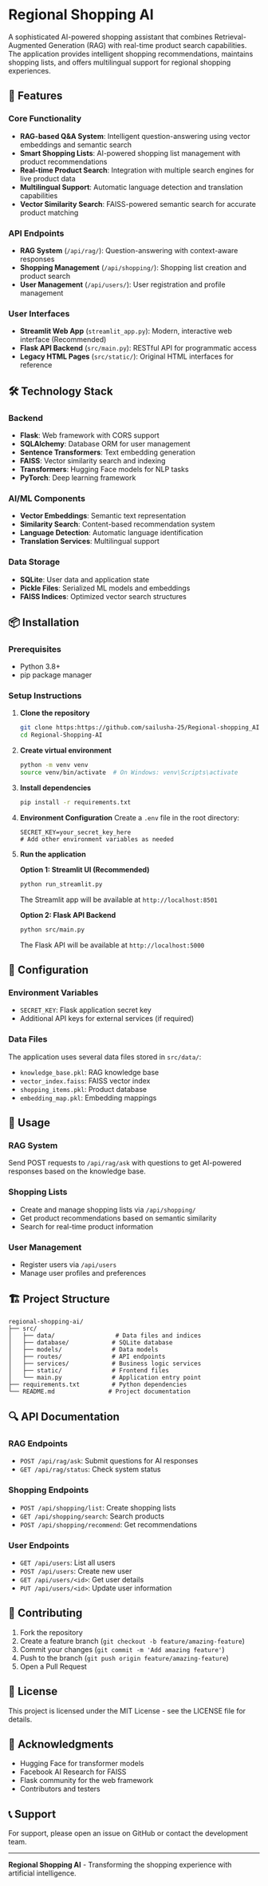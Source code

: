 # Regional Shopping AI

A sophisticated AI-powered shopping assistant that combines Retrieval-Augmented Generation (RAG) with real-time product search capabilities. The application provides intelligent shopping recommendations, maintains shopping lists, and offers multilingual support for regional shopping experiences.

## 🚀 Features

### Core Functionality
- **RAG-based Q&A System**: Intelligent question-answering using vector embeddings and semantic search
- **Smart Shopping Lists**: AI-powered shopping list management with product recommendations
- **Real-time Product Search**: Integration with multiple search engines for live product data
- **Multilingual Support**: Automatic language detection and translation capabilities
- **Vector Similarity Search**: FAISS-powered semantic search for accurate product matching

### API Endpoints
- **RAG System** (`/api/rag/`): Question-answering with context-aware responses
- **Shopping Management** (`/api/shopping/`): Shopping list creation and product search
- **User Management** (`/api/users/`): User registration and profile management

### User Interfaces
- **Streamlit Web App** (`streamlit_app.py`): Modern, interactive web interface (Recommended)
- **Flask API Backend** (`src/main.py`): RESTful API for programmatic access
- **Legacy HTML Pages** (`src/static/`): Original HTML interfaces for reference

## 🛠️ Technology Stack

### Backend
- **Flask**: Web framework with CORS support
- **SQLAlchemy**: Database ORM for user management
- **Sentence Transformers**: Text embedding generation
- **FAISS**: Vector similarity search and indexing
- **Transformers**: Hugging Face models for NLP tasks
- **PyTorch**: Deep learning framework

### AI/ML Components
- **Vector Embeddings**: Semantic text representation
- **Similarity Search**: Content-based recommendation system
- **Language Detection**: Automatic language identification
- **Translation Services**: Multilingual support

### Data Storage
- **SQLite**: User data and application state
- **Pickle Files**: Serialized ML models and embeddings
- **FAISS Indices**: Optimized vector search structures

## 📦 Installation

### Prerequisites
- Python 3.8+
- pip package manager

### Setup Instructions

1. **Clone the repository**
   ```bash
   git clone https:https://github.com/sailusha-25/Regional-shopping_AI.git
   cd Regional-Shopping-AI
   ```

2. **Create virtual environment**
   ```bash
   python -m venv venv
   source venv/bin/activate  # On Windows: venv\Scripts\activate
   ```

3. **Install dependencies**
   ```bash
   pip install -r requirements.txt
   ```

4. **Environment Configuration**
   Create a `.env` file in the root directory:
   ```env
   SECRET_KEY=your_secret_key_here
   # Add other environment variables as needed
   ```

5. **Run the application**
   
   **Option 1: Streamlit UI (Recommended)**
   ```bash
   python run_streamlit.py
   ```
   The Streamlit app will be available at `http://localhost:8501`
   
   **Option 2: Flask API Backend**
   ```bash
   python src/main.py
   ```
   The Flask API will be available at `http://localhost:5000`

## 🔧 Configuration

### Environment Variables
- `SECRET_KEY`: Flask application secret key
- Additional API keys for external services (if required)

### Data Files
The application uses several data files stored in `src/data/`:
- `knowledge_base.pkl`: RAG knowledge base
- `vector_index.faiss`: FAISS vector index
- `shopping_items.pkl`: Product database
- `embedding_map.pkl`: Embedding mappings

## 🚀 Usage

### RAG System
Send POST requests to `/api/rag/ask` with questions to get AI-powered responses based on the knowledge base.

### Shopping Lists
- Create and manage shopping lists via `/api/shopping/`
- Get product recommendations based on semantic similarity
- Search for real-time product information

### User Management
- Register users via `/api/users`
- Manage user profiles and preferences

## 🏗️ Project Structure

```
regional-shopping-ai/
├── src/
│   ├── data/                 # Data files and indices
│   ├── database/            # SQLite database
│   ├── models/              # Data models
│   ├── routes/              # API endpoints
│   ├── services/            # Business logic services
│   ├── static/              # Frontend files
│   └── main.py              # Application entry point
├── requirements.txt         # Python dependencies
└── README.md               # Project documentation
```

## 🔍 API Documentation

### RAG Endpoints
- `POST /api/rag/ask`: Submit questions for AI responses
- `GET /api/rag/status`: Check system status

### Shopping Endpoints
- `POST /api/shopping/list`: Create shopping lists
- `GET /api/shopping/search`: Search products
- `POST /api/shopping/recommend`: Get recommendations

### User Endpoints
- `GET /api/users`: List all users
- `POST /api/users`: Create new user
- `GET /api/users/<id>`: Get user details
- `PUT /api/users/<id>`: Update user information

## 🤝 Contributing

1. Fork the repository
2. Create a feature branch (`git checkout -b feature/amazing-feature`)
3. Commit your changes (`git commit -m 'Add amazing feature'`)
4. Push to the branch (`git push origin feature/amazing-feature`)
5. Open a Pull Request

## 📝 License

This project is licensed under the MIT License - see the LICENSE file for details.

## 🙏 Acknowledgments

- Hugging Face for transformer models
- Facebook AI Research for FAISS
- Flask community for the web framework
- Contributors and testers

## 📞 Support

For support, please open an issue on GitHub or contact the development team.

---

**Regional Shopping AI** - Transforming the shopping experience with artificial intelligence.

